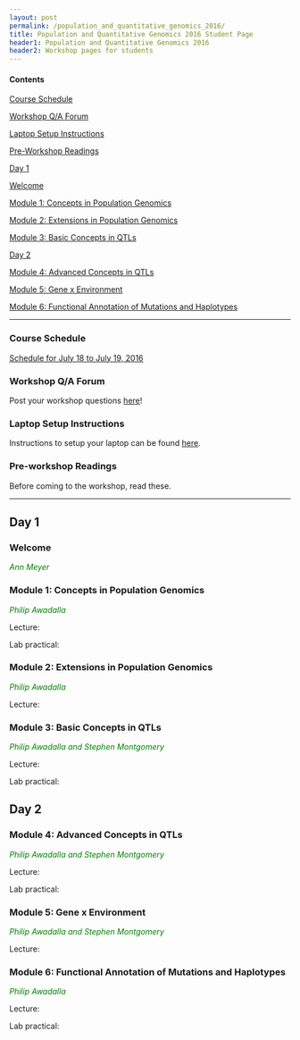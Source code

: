 ```yaml
---
layout: post
permalink: /population_and_quantitative_genomics_2016/
title: Population and Quantitative Genomics 2016 Student Page
header1: Population and Quantitative Genomics 2016
header2: Workshop pages for students
---
```


#### Contents
[Course Schedule](#course_schedule)

[Workshop Q/A Forum](#q_a_forum)

[Laptop Setup Instructions](#laptop_setup)

[Pre-Workshop Readings](#pre_readings)

[Day 1](#day_1)
<p class="tab">

  [Welcome](#welcome)
  
  [Module 1: Concepts in Population Genomics](#module_1)
  
  [Module 2: Extensions in Population Genomics](#module_2)
  
  [Module 3: Basic Concepts in QTLs](#module_3)
  </p>
  
[Day 2](#day_2)
<p class="tab">

  [Module 4: Advanced Concepts in QTLs](#module_4)
  
  [Module 5: Gene x Environment](#module_5)
  
  [Module 6: Functional Annotation of Mutations and Haplotypes](#module_6)
  </p>

***

###  Course Schedule  <a id="course_schedule"></a>

  <a href="http://bioinformatics-ca.github.io/2016_workshops/population/Population_2016_Schedule_v1.pdf">Schedule for July 18 to July 19, 2016</a>


###  Workshop Q/A Forum <a id="q_a_forum"></a>

  Post your workshop questions <a href="http://todaysmeet.com/Population2016">here</a>!


###  Laptop Setup Instructions <a id="laptop_setup"></a>

  Instructions to setup your laptop can be found <a href="http://bioinformatics-ca.github.io/2016_workshops/population/laptop_setup_instructions.pdf">here</a>.


###  Pre-workshop Readings <a id="pre_readings"></a>

  Before coming to the workshop, read these.


***

##  Day 1 <a id="day_1"></a>

###  Welcome <a id="welcome"></a>

  *<font color="green">Ann Meyer</font>* 
<br>

###  Module 1: Concepts in Population Genomics <a id="module_1"></a>

  <font color="green"> _Philip Awadalla_ </font>
  
  Lecture:
  
  Lab practical:


###  Module 2: Extensions in Population Genomics <a id="module_2"></a>

  <font color="green"> _Philip Awadalla_ </font>
  
  Lecture:


###  Module 3: Basic Concepts in QTLs <a id="module_3"></a>

  <font color="green"> _Philip Awadalla and Stephen Montgomery_ </font>
  
  Lecture:
  
  Lab practical:


##  Day 2 <a id="day_2"></a>

###  Module 4: Advanced Concepts in QTLs <a id="module_4"></a>

  <font color="green"> _Philip Awadalla and Stephen Montgomery_ </font>
  
  Lecture:
  
  Lab practical:


###  Module 5: Gene x Environment <a id="module_5"></a>

  <font color="green"> _Philip Awadalla and Stephen Montgomery_ </font>
  
  Lecture:


###  Module 6: Functional Annotation of Mutations and Haplotypes <a id="module_6"></a>

  <font color="green"> _Philip Awadalla_ </font>
  
  Lecture:
  
  Lab practical:
